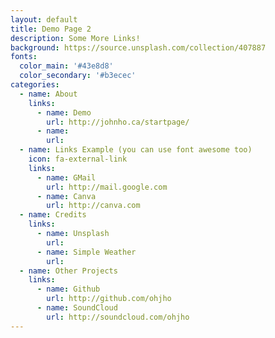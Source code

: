 ```yaml
---
layout: default
title: Demo Page 2
description: Some More Links!
background: https://source.unsplash.com/collection/407887
fonts:
  color_main: '#43e8d8'
  color_secondary: '#b3ecec'
categories:
  - name: About
    links:
      - name: Demo
        url: http://johnho.ca/startpage/
      - name:
        url:
  - name: Links Example (you can use font awesome too)
    icon: fa-external-link
    links:
      - name: GMail
        url: http://mail.google.com
      - name: Canva
        url: http://canva.com
  - name: Credits
    links:
      - name: Unsplash
        url:
      - name: Simple Weather
        url:
  - name: Other Projects
    links:
      - name: Github
        url: http://github.com/ohjho
      - name: SoundCloud
        url: http://soundcloud.com/ohjho
---
```


